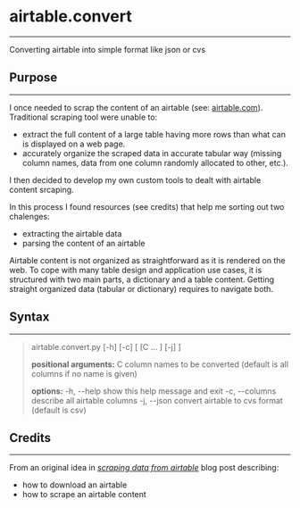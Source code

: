 # airtable.convert

---

Converting airtable into simple format like json or cvs

## Purpose

---

I once needed to scrap the content of an airtable (see: [airtable.com](https://www.airtable.com)).
Traditional scraping tool were unable to:

- extract the full content of a large table having more rows than what can is displayed on a web page.
- accurately organize the scraped data in accurate tabular way (missing column names, data from one column randomly allocated to other, etc.).

I then decided to develop my own custom tools to dealt with airtable content srcaping.

In this process I found resources (see credits) that help me sorting out two chalenges:

- extracting the airtable data
- parsing the content of an airtable

Airtable content is not organized as straightforward as it is rendered on the web.
To cope with many table design and application use cases, it is structured with two main parts, a dictionary and a table content.
Getting straight organized data (tabular or dictionary) requires to navigate both.

## Syntax

---

> airtable.convert.py [-h] [-c] [ [C ... ] [-j] ]  
>
> **positional arguments:**
> C           column names to be converted (default is all columns if no name is given)
>
> **options:**
> -h, --help      show this help message and exit
> -c, --columns   describe all airtable columns
> -j, --json      convert airtable to cvs format (default is csv)

## Credits

---

From an original idea in *[scraping data from airtable](https://medium.com/@sivcan/scraping-data-from-airtable-69007294ff26)* blog post describing:

- how to download an airtable
- how to scrape an airtable content
